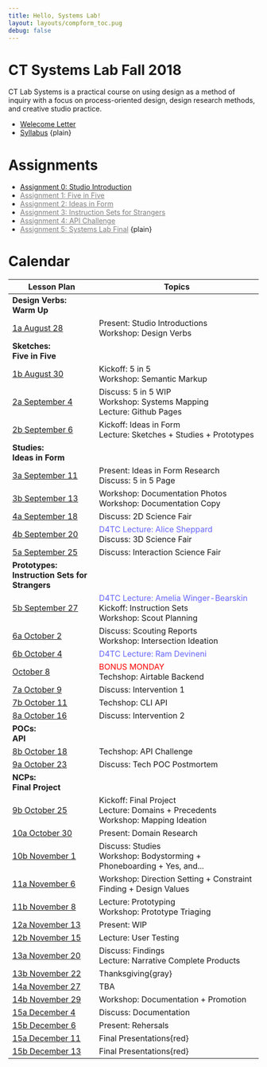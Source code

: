 ```yaml
---
title: Hello, Systems Lab!
layout: layouts/compform_toc.pug
debug: false
---
```


<!-- <script src="https://cdnjs.cloudflare.com/ajax/libs/p5.js/0.5.16/p5.min.js"></script>
<script src="./index_mess.js"></script> -->

<style>
ul.plain {
 margin: 0;
 padding: 0;
 list-style: none;
}
</style>

# CT Systems Lab Fall 2018

<div class="col-6 col-md-6 overview top">
CT Lab Systems is a practical course on using design as a method of inquiry with a focus on process-oriented design, design research methods, and creative studio practice.
</div>

- [Welecome Letter](./welcome_letter.html)
- [Syllabus](./syllabus.html)
{plain}

# Assignments

- [Assignment 0: Studio Introduction](assignment_introduction.html)
- [Assignment 1: Five in Five](#)
- [Assignment 2: Ideas in Form](#)
- [Assignment 3: Instruction Sets for Strangers](#)
- [Assignment 4: API Challenge](#)
- [Assignment 5: Systems Lab Final](#)
{plain}


# Calendar


| Lesson Plan                                        | Topics                                                                                                                              |
| -------------------------------------------------- | ----------------------------------------------------------------------------------------------------------------------------------- |
| **Design Verbs:<br/>Warm Up**                      | &nbsp;                                                                                                                              |
| [1a August 28](lesson_plans/aug_28.html)           | Present: Studio Introductions<br/> Workshop: Design Verbs                                                                           |
| **Sketches:<br/>Five in Five**                     | &nbsp;                                                                                                                              |
| [1b August 30](lesson_plans/aug_30.html)           | Kickoff: 5 in 5<br/> Workshop: Semantic Markup                                                                                      |
| [2a September 4](lesson_plans/.html)               | Discuss: 5 in 5 WIP<br/> Workshop: Systems Mapping<br/> Lecture: Github Pages                                                       |
| [2b September 6](lesson_plans/.html)               | Kickoff: Ideas in Form<br/> Lecture: Sketches + Studies + Prototypes                                                                |
| **Studies:<br/>Ideas in Form**                     | &nbsp;                                                                                                                              |
| [3a September 11](lesson_plans/.html)              | Present: Ideas in Form Research<br/> Discuss: 5 in 5 Page                                                                           |
| [3b September 13](lesson_plans/.html)              | Workshop: Documentation Photos<br/> Workshop: Documentation Copy                                                                    |
| [4a September 18](lesson_plans/.html)              | Discuss: 2D Science Fair                                                                                                            |
| [4b September 20](lesson_plans/.html)              | <span style="color: #6666FF">D4TC Lecture: Alice Sheppard</span><br/>Discuss: 3D Science Fair                                       |
| [5a September 25](lesson_plans/.html)              | Discuss: Interaction Science Fair                                                                                                   |
| **Prototypes:<br/>Instruction Sets for Strangers** | &nbsp;                                                                                                                              |
| [5b September 27](lesson_plans/.html)              | <span style="color: #6666FF">D4TC Lecture: Amelia Winger-Bearskin</span><br/>Kickoff: Instruction Sets<br/>Workshop: Scout Planning |
| [6a October 2](lesson_plans/.html)                 | Discuss: Scouting Reports<br/> Workshop: Intersection Ideation                                                                      |
| [6b October 4](lesson_plans/.html)                 | <span style="color: #6666FF">D4TC Lecture: Ram Devineni</span><br/>                                                                 |
| [October 8](lesson_plans/.html)                    | <span style="color: #F00">BONUS MONDAY</span><br/> Techshop: Airtable Backend                                                       |
| [7a October 9](lesson_plans/.html)                 | Discuss: Intervention 1                                                                                                             |
| [7b October 11](lesson_plans/.html)                | Techshop: CLI API                                                                                                                   |
| [8a October 16](lesson_plans/.html)                | Discuss: Intervention 2                                                                                                             |
| **POCs:<br/>API**                                  | &nbsp;                                                                                                                              |
| [8b October 18](lesson_plans/.html)                | Techshop: API Challenge                                                                                                             |
| [9a October 23](lesson_plans/.html)                | Discuss: Tech POC Postmortem                                                                                                        |
| **NCPs:<br/>Final Project**                        | &nbsp;                                                                                                                              |
| [9b October 25](lesson_plans/.html)                | Kickoff: Final Project<br/> Lecture: Domains + Precedents<br/> Workshop: Mapping Ideation                                           |
| [10a October 30](lesson_plans/.html)               | Present: Domain Research                                                                                                            |
| [10b November 1](lesson_plans/.html)               | Discuss: Studies<br/> Workshop: Bodystorming + Phoneboarding + Yes, and...                                                          |
| [11a November 6](lesson_plans/.html)               | Workshop: Direction Setting + Constraint Finding + Design Values                                                                    |
| [11b November 8](lesson_plans/.html)               | Lecture: Prototyping<br/> Workshop: Prototype Triaging                                                                              |
| [12a November 13](lesson_plans/.html)              | Present: WIP                                                                                                                        |
| [12b November 15](lesson_plans/.html)              | Lecture: User Testing                                                                                                               |
| [13a November 20](lesson_plans/.html)              | Discuss: Findings<br/> Lecture: Narrative Complete Products                                                                         |
| [13b November 22](lesson_plans/.html)              | Thanksgiving{gray}                                                                                                                  |
| [14a November 27](lesson_plans/.html)              | TBA                                                                                                                                 |
| [14b November 29](lesson_plans/.html)              | Workshop: Documentation + Promotion                                                                                                 |
| [15a December 4](lesson_plans/.html)               | Discuss: Documentation                                                                                                              |
| [15b December 6](lesson_plans/.html)               | Present: Rehersals                                                                                                                  |
| [15a December 11](lesson_plans/.html)              | Final Presentations{red}                                                                                                            |
| [15b December 13](lesson_plans/.html)              | Final Presentations{red}                                                                                                            |

<style>

    .top {
        padding: 0;
        font-size: 14px;
    }

    .table th:first-child {
        /* border: 1px solid red; */
        width: 35%;

    }


    td a[href="#"] {
        color: black;
    }

    .table td,
    .table th {
        padding-left: 0px;;
    }

    .table thead {
        /* display: none; */
    }

    .gray {
        color: #AAA;
    }

    .red {
        color: #F00;
    }

    a[href="#"] {
        color: gray;
    }

</style>